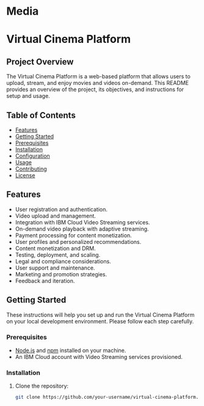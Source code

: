 # Media
# Virtual Cinema Platform

## Project Overview

The Virtual Cinema Platform is a web-based platform that allows users to upload, stream, and enjoy movies and videos on-demand. This README provides an overview of the project, its objectives, and instructions for setup and usage.

## Table of Contents

- [Features](#features)
- [Getting Started](#getting-started)
- [Prerequisites](#prerequisites)
- [Installation](#installation)
- [Configuration](#configuration)
- [Usage](#usage)
- [Contributing](#contributing)
- [License](#license)

## Features

- User registration and authentication.
- Video upload and management.
- Integration with IBM Cloud Video Streaming services.
- On-demand video playback with adaptive streaming.
- Payment processing for content monetization.
- User profiles and personalized recommendations.
- Content monetization and DRM.
- Testing, deployment, and scaling.
- Legal and compliance considerations.
- User support and maintenance.
- Marketing and promotion strategies.
- Feedback and iteration.

## Getting Started

These instructions will help you set up and run the Virtual Cinema Platform on your local development environment. Please follow each step carefully.

### Prerequisites

- [Node.js](https://nodejs.org/) and [npm](https://www.npmjs.com/) installed on your machine.
- An IBM Cloud account with Video Streaming services provisioned.

### Installation

1. Clone the repository:

   ```bash
   git clone https://github.com/your-username/virtual-cinema-platform.git
